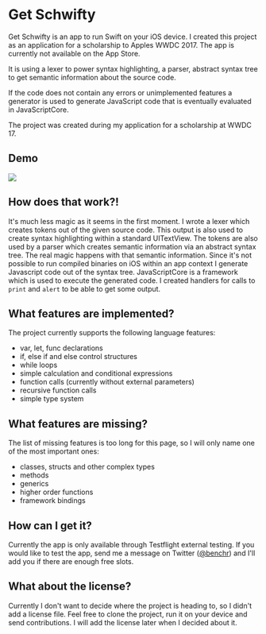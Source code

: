 # Get Schwifty

Get Schwifty is an app to run Swift on your iOS device. I created this project as an application for a scholarship to Apples WWDC 2017. The app is currently not available on the App Store.

It is using a lexer to power syntax highlighting, a parser, abstract syntax tree to get semantic information about the source code.

If the code does not contain any errors or unimplemented features a generator is used to generate JavaScript code that is eventually evaluated in JavaScriptCore.

The project was created during my application for a scholarship at WWDC 17.

## Demo

![](img/live.gif)

## How does that work?!

It's much less magic as it seems in the first moment. I wrote a lexer which creates tokens out of the given source code. This output is also used to create syntax highlighting within a standard UITextView. The tokens are also used by a parser which creates semantic information via an abstract syntax tree.
The real magic happens with that semantic information. Since it's not possible to run compiled binaries on iOS within an app context I generate Javascript code out of the syntax tree. JavaScriptCore is a framework which is used to execute the generated code. I created handlers for calls to `print` and `alert` to be able to get some output.

## What features are implemented?

The project currently supports the following language features:

* var, let, func declarations
* if, else if and else control structures
* while loops
* simple calculation and conditional expressions
* function calls (currently without external parameters)
* recursive function calls
* simple type system

## What features are missing?

The list of missing features is too long for this page, so I will only name one of the most important ones:

* classes, structs and other complex types
* methods
* generics
* higher order functions
* framework bindings

## How can I get it?

Currently the app is only available through Testflight external testing. If you would like to test the app, send me a message on Twitter ([@benchr](https://twitter.com/benchr)) and I'll add you if there are enough free slots.

## What about the license?

Currently I don't want to decide where the project is heading to, so I didn't add a license file. Feel free to clone the project, run it on your device and send contributions. I will add the license later when I decided about it.
